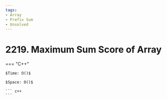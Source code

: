 ```yaml
---
tags:
- Array
- Prefix Sum
- Unsolved
---
```



# 2219. Maximum Sum Score of Array

=== "C++"

    $Time: O()$

    $Space: O()$

    ``` c++
    ```